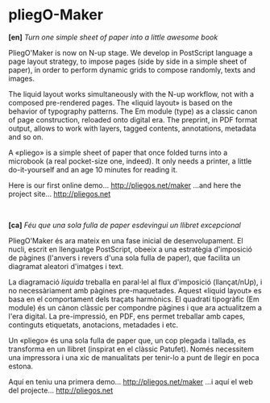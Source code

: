 # pliegO-Maker

**[en]**
_Turn one simple sheet of paper into a little awesome book_

PliegO'Maker is now on N-up stage. We develop in PostScript language a page layout strategy, to impose pages (side by side in a simple sheet of paper), in order to perform dynamic grids to compose randomly, texts and images.

The liquid layout works simultaneously with the N-up workflow, not with a composed pre-rendered pages. The «liquid layout» is based on the behavior of typography patterns. The Em module (type) as a classic canon of page construction, reloaded onto digital era. The preprint, in PDF format output, allows to work with layers, tagged contents, annotations, metadata and so on.

A «pliego» is a simple sheet of paper that once folded turns into a microbook (a real pocket-size one, indeed). It only needs a printer, a little do-it-yourself and an age 10 minutes for reading it.

Here is our first online demo… http://pliegos.net/maker …and here the project site…  http://pliegos.net

<br>

**[ca]**
_Féu que una sola fulla de paper esdevingui un llibret excepcional_

PliegO'Maker és ara mateix en una fase inicial de desenvolupament. El nucli, escrit en llenguatge PostScript, obeeix a una estratègia d'imposició de pàgines (l'anvers i revers d'una sola fulla de paper), que facilita un diagramat aleatori d'imatges i text.

La diagramació *líquida* treballa en paral·lel al flux d'imposició (llançat/nUp), i no necessàriament amb pàgines pre-maquetades. Aquest «liquid layout» es basa en el comportament dels traçats harmònics. El quadratí tipogràfic (Em module) és un cànon clàssic per compondre pàgines i que ara actualitzem a l'era digital. La pre-impressió, en PDF, ens permet treballar amb capes, continguts etiquetats, anotacions, metadades i etc.

Un «pliego» és una sola fulla de paper que, un cop plegada i tallada, es transforma en un llibret (inspirat en el clàssic Patufet). Només necessitem una impressora i una xic de manualitats per tenir-lo a punt de llegir en poca estona.

Aquí en teniu una primera demo… http://pliegos.net/maker …i aquí el web del projecte…  http://pliegos.net

